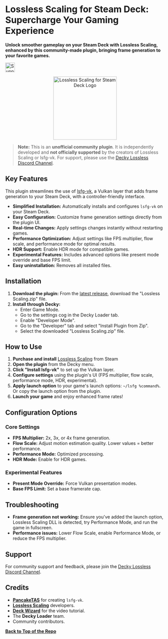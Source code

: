 # Lossless Scaling for Steam Deck: Supercharge Your Gaming Experience

**Unlock smoother gameplay on your Steam Deck with Lossless Scaling, enhanced by this community-made plugin, bringing frame generation to your favorite games.**

[<img src="https://ko-fi.com/img/githubbutton_sm.svg" alt="Support me on Ko-fi" height="30"/>](https://ko-fi.com/B0B71HZTAX)

<p align="center">
   <img src="assets/decky-lossless-logo.png" alt="Lossless Scaling for Steam Deck Logo" width="200"/>
</p>

> **Note:** This is an **unofficial community plugin**. It is independently developed and **not officially supported** by the creators of Lossless Scaling or lsfg-vk. For support, please use the [Decky Lossless Discord Channel](https://discord.gg/TwvHdVucC3).

## Key Features

This plugin streamlines the use of [lsfg-vk](https://github.com/PancakeTAS/lsfg-vk), a Vulkan layer that adds frame generation to your Steam Deck, with a controller-friendly interface.

*   **Simplified Installation:** Automatically installs and configures `lsfg-vk` on your Steam Deck.
*   **Easy Configuration:** Customize frame generation settings directly from the plugin UI.
*   **Real-time Changes:** Apply settings changes instantly without restarting games.
*   **Performance Optimization:** Adjust settings like FPS multiplier, flow scale, and performance mode for optimal results.
*   **HDR Support:** Enable HDR mode for compatible games.
*   **Experimental Features:** Includes advanced options like present mode override and base FPS limit.
*   **Easy uninstallation:** Removes all installed files.

## Installation

1.  **Download the plugin:** From the [latest release](https://github.com/xXJSONDeruloXx/decky-lossless-scaling-vk/releases), download the "Lossless Scaling.zip" file.
2.  **Install through Decky:**
    *   Enter Game Mode.
    *   Go to the settings cog in the Decky Loader tab.
    *   Enable "Developer Mode".
    *   Go to the "Developer" tab and select "Install Plugin from Zip".
    *   Select the downloaded "Lossless Scaling.zip" file.

## How to Use

1.  **Purchase and install** [Lossless Scaling](https://store.steampowered.com/app/993090/Lossless_Scaling/) from Steam
2.  **Open the plugin** from the Decky menu.
3.  **Click "Install lsfg-vk"** to set up the Vulkan layer.
4.  **Configure settings** using the plugin's UI (FPS multiplier, flow scale, performance mode, HDR, experimental).
5.  **Apply launch option** to your game's launch options:  `~/lsfg %command%`.  Or copy the launch option from the plugin.
6.  **Launch your game** and enjoy enhanced frame rates!

## Configuration Options

### Core Settings

*   **FPS Multiplier:** 2x, 3x, or 4x frame generation.
*   **Flow Scale:** Adjust motion estimation quality.  Lower values = better performance.
*   **Performance Mode:** Optimized processing.
*   **HDR Mode:** Enable for HDR games.

### Experimental Features

*   **Present Mode Override:** Force Vulkan presentation modes.
*   **Base FPS Limit:** Set a base framerate cap.

## Troubleshooting

*   **Frame generation not working:** Ensure you've added the launch option, Lossless Scaling DLL is detected, try Performance Mode, and run the game in fullscreen.
*   **Performance issues:** Lower Flow Scale, enable Performance Mode, or reduce the FPS multiplier.

## Support

For community support and feedback, please join the [Decky Lossless Discord Channel](https://discord.gg/TwvHdVucC3).

## Credits

*   **[PancakeTAS](https://github.com/PancakeTAS/lsfg-vk)** for creating `lsfg-vk`.
*   **[Lossless Scaling](https://store.steampowered.com/app/993090/Lossless_Scaling/)** developers.
*   **[Deck Wizard](https://www.youtube.com/@DeckWizard)** for the video tutorial.
*   The **Decky Loader** team.
*   Community contributors.

**[Back to Top of the Repo](https://github.com/xXJSONDeruloXx/decky-lossless-scaling-vk)**